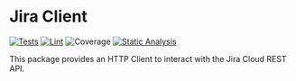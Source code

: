# Jira Client

[![Tests](https://github.com/tylernathanreed/jira-client-php/actions/workflows/tests.yml/badge.svg)](https://github.com/tylernathanreed/jira-client-php/actions/workflows/tests.yml)
[![Lint](https://github.com/tylernathanreed/jira-client-php/actions/workflows/coding-standards.yml/badge.svg)](https://github.com/tylernathanreed/jira-client-php/actions/workflows/coding-standards.yml)
![Coverage](https://img.shields.io/endpoint?url=https://raw.githubusercontent.com/tylernathanreed/jira-client-php/refs/heads/master/.github/coverage-badge.json)
[![Static Analysis](https://github.com/tylernathanreed/jira-client-php/actions/workflows/static-analysis.yml/badge.svg)](https://github.com/tylernathanreed/jira-client-php/actions/workflows/static-analysis.yml)

This package provides an HTTP Client to interact with the Jira Cloud REST API.
